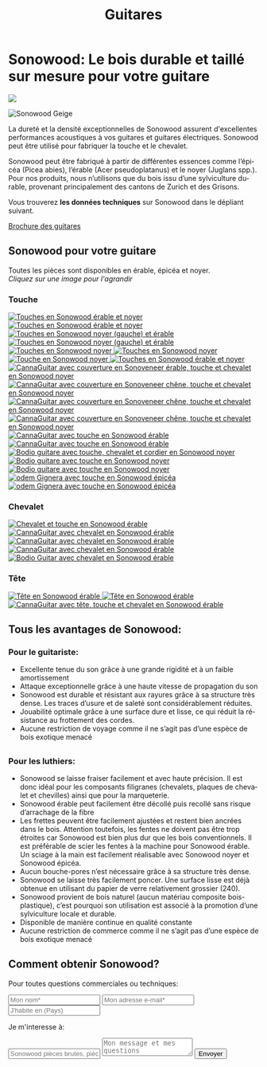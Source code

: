 ﻿---
lang: fr
title: 'Guitares'
order: 2
---

<div class="full-width-kenburns">
<div class="wrap-bg-image">

# Sonowood: Le bois durable et taillé sur mesure pour votre guitare

![](/assets/images/arrow-d-white.svg)

</div>
<img srcset="/assets/images/cannaguitar_ganzeGitarre.jpg"
     src="/assets/images/sonowood_cover.jpg" alt="Sonowood Geige">
</div>

<div class="full-width-grey">
<div class="wrap -cols2">

La dureté et la densité exceptionnelles de Sonowood assurent d'excellentes performances acoustiques à vos guitares et guitares électriques. Sonowood peut être utilisé pour fabriquer la touche et le chevalet.

Sonowood peut être fabriqué à partir de différentes essences comme l’épicéa (Picea abies), l’érable (Acer pseudoplatanus) et le noyer (Juglans spp.). Pour nos produits, nous n’utilisons que du bois issu d’une sylviculture durable, provenant principalement des cantons de Zurich et des Grisons.

Vous trouverez **les données techniques** sur Sonowood dans le dépliant suivant.

<a class="btn -red" href="/assets/docs/Sonowood_Guitars_EN.pdf">Brochure des guitares</a>

</div>
</div>

<div class="full-width">
<div class="wrap">

## Sonowood pour votre guitare

Toutes les pièces sont disponibles en érable, épicéa et noyer. <br/>
*Cliquez sur une image pour l'agrandir*

### Touche

<div class="picturegallery">
      <a href="/assets/images/guitars/sonowood_guitar_fretboard21.jpg">
          <img src="/assets/images/guitars/sonowood_guitar_fretboard21_thumb.jpg" alt="Touches en Sonowood érable et noyer">
      </a>
      <a href="/assets/images/guitars/sonowood_guitar_fretboard22.jpg">
          <img src="/assets/images/guitars/sonowood_guitar_fretboard22_thumb.jpg" alt="Touches en Sonowood érable et noyer">
      </a>
      <a href="/assets/images/guitars/sonowood_guitar_fretboard23.jpg">
          <img src="/assets/images/guitars/sonowood_guitar_fretboard23_thumb.jpg" alt="Touches en Sonowood noyer (gauche) et érable">
      </a>
      <a href="/assets/images/guitars/sonowood_guitar_fretboard24.jpg">
          <img src="/assets/images/guitars/sonowood_guitar_fretboard24_thumb.jpg" alt="Touches en Sonowood noyer (gauche) et érable">
      </a>
      <a href="/assets/images/guitars/sonowood_guitar_fretboard25.jpg">
          <img src="/assets/images/guitars/sonowood_guitar_fretboard25_thumb.jpg" alt="Touches en Sonowood noyer">
      </a>
      <a href="/assets/images/guitars/sonowood_guitar_fretboard26.jpg">
          <img src="/assets/images/guitars/sonowood_guitar_fretboard26_thumb.jpg" alt="Touches en Sonowood noyer">
      </a>
      <a href="/assets/images/guitars/sonowood_guitar_fretboard27.jpg">
          <img src="/assets/images/guitars/sonowood_guitar_fretboard27_thumb.jpg" alt="Touche en Sonowood noyer">
      </a>
      <a href="/assets/images/guitars/sonowood_guitar_fretboard28.jpg">
          <img src="/assets/images/guitars/sonowood_guitar_fretboard28_thumb.jpg" alt="Touches en Sonowood érable et noyer">
      </a>
      <a href="/assets/images/guitars/sonowood_cannaguitar_flamed1.jpg">
          <img src="/assets/images/guitars/sonowood_cannaguitar_flamed1_thumb.jpg" alt="CannaGuitar avec couverture en Sonoveneer érable, touche et chevalet en Sonowood noyer">
      </a>
      <a href="/assets/images/guitars/sonowood_cannaguitar_oak1.jpg">
          <img src="/assets/images/guitars/sonowood_cannaguitar_oak1_thumb.jpg" alt="CannaGuitar avec couverture en Sonoveneer chêne, touche et chevalet en Sonowood noyer">
      </a>
      <a href="/assets/images/guitars/sonowood_cannaguitar_oak2.JPG">
          <img src="/assets/images/guitars/sonowood_cannaguitar_oak2_thumb.jpg" alt="CannaGuitar avec couverture en Sonoveneer chêne, touche et chevalet en Sonowood noyer">
      </a>
      <a href="/assets/images/guitars/sonowood_cannaguitar_oak3.jpg">
          <img src="/assets/images/guitars/sonowood_cannaguitar_oak3_thumb.jpg" alt="CannaGuitar avec couverture en Sonoveneer chêne, touche et chevalet en Sonowood noyer">
      </a>
      <a href="/assets/images/guitars/sonowood_eguitar_fretboard1.jpg">
          <img src="/assets/images/guitars/sonowood_eguitar_fretboard1_thumb.jpg" alt="CannaGuitar avec touche en Sonowood érable">
      </a>
      <a href="/assets/images/guitars/sonowood_eguitar_fretboard2.jpg">
          <img src="/assets/images/guitars/sonowood_eguitar_fretboard2_thumb.jpg" alt="CannaGuitar avec touche en Sonowood érable">
      </a>
      <a href="/assets/images/guitars/sonowood_guitar_bodio1.jpg">
          <img src="/assets/images/guitars/sonowood_guitar_bodio1_thumb.jpg" alt="Bodio guitare avec touche, chevalet et cordier en Sonowood noyer">
      </a>
      <a href="/assets/images/guitars/sonowood_guitar_bodio2.jpg">
          <img src="/assets/images/guitars/sonowood_guitar_bodio2_thumb.jpg" alt="Bodio guitare avec touche en Sonowood noyer">
      </a>
      <a href="/assets/images/guitars/sonowood_guitar_bodio3.jpg">
          <img src="/assets/images/guitars/sonowood_guitar_bodio3_thumb.jpg" alt="Bodio guitare avec touche en Sonowood noyer">
      </a>
      <a href="/assets/images/guitars/sonowood_guitar_odem1.jpg">
          <img src="/assets/images/guitars/sonowood_guitar_odem1_thumb.jpg" alt="odem Gignera avec touche en Sonowood épicéa">
      </a>
      <a href="/assets/images/guitars/sonowood_guitar_odem2.jpg">
          <img src="/assets/images/guitars/sonowood_guitar_odem2_thumb.jpg" alt="odem Gignera avec touche en Sonowood épicéa">
      </a>
</div>

### Chevalet

<div class="picturegallery">
      <a href="/assets/images/guitars/sonowood_guitar_bridge21.jpg">
      <img src="/assets/images/guitars/sonowood_guitar_bridge21_thumb.jpg" alt="Chevalet et touche en Sonowood érable">
      </a>
      <a href="/assets/images/guitars/sonowood_guitar_bridge1.jpg">
          <img src="/assets/images/guitars/sonowood_guitar_bridge1_thumb.jpg" alt="CannaGuitar avec chevalet en Sonowood érable">
      </a>
      <a href="/assets/images/guitars/sonowood_guitar_bridge3.jpg">
          <img src="/assets/images/guitars/sonowood_guitar_bridge3_thumb.jpg" alt="CannaGuitar avec chevalet en Sonowood érable">
      </a>
      <a href="/assets/images/guitars/sonowood_guitars_bridge4.jpg">
          <img src="/assets/images/guitars/sonowood_guitar_bridge4_thumb.jpg" alt="CannaGuitar avec chevalet en Sonowood érable">
      </a>
      <a href="/assets/images/guitars/sonowood_guitar_bridge5.jpg">
          <img src="/assets/images/guitars/sonowood_guitar_bridge5_thumb.jpg" alt="Bodio Guitar avec chevalet en Sonowood érable">
      </a>
</div>

### Tête

<div class="picturegallery">
      <a href="/assets/images/guitars/sonowood_guitar_headstock2.jpg">
          <img src="/assets/images/guitars/sonowood_guitar_headstock2_thumb.jpg" alt="Tête en Sonowood érable">
      </a>
      <a href="/assets/images/guitars/sonowood_guitar_headstock1.jpg">
          <img src="/assets/images/guitars/sonowood_guitar_headstock1_thumb.jpg" alt="Tête en Sonowood érable">
      </a>
      <a href="/assets/images/guitars/sonowood_eguitar_full1.jpg">
          <img src="/assets/images/guitars/sonowood_eguitar_full1_thumb.jpg" alt="CannaGuitar avec tête, touche et chevalet en Sonowood érable">
      </a>
</div>

</div>
</div>

<div class="full-width-red">
<div class="wrap -center">

## Tous les avantages de Sonowood:

### Pour le guitariste:

  - Excellente tenue du son grâce à une grande rigidité et à un faible amortissement
  - Attaque exceptionnelle grâce à une haute vitesse de propagation du son
  - Sonowood est durable et résistant aux rayures grâce à sa structure très dense. Les traces d’usure et de saleté sont considérablement réduites.
  - Jouabilité optimale grâce à une surface dure et lisse, ce qui réduit la résistance au frottement des cordes.
  - Aucune restriction de voyage comme il ne s’agit pas d’une espèce de bois exotique menacé


##

### Pour les luthiers:

  - Sonowood se laisse fraiser facilement et avec haute précision. Il est donc idéal pour les composants filigranes (chevalets, plaques de chevalet et chevilles) ainsi que pour la marqueterie.
  - Sonowood érable peut facilement être décollé puis recollé sans risque d’arrachage de la fibre
  - Les frettes peuvent être facilement ajustées et restent bien ancrées dans le bois. Attention toutefois, les fentes ne doivent pas être trop étroites car Sonowood est bien plus dur que les bois conventionnels. Il est préférable de scier les fentes à la machine pour Sonowood érable. Un sciage à la main est facilement réalisable avec Sonowood noyer et Sonowood épicéa.
  - Aucun bouche-pores n’est nécessaire grâce à sa structure très dense.
  - Sonowood se laisse très facilement poncer. Une surface lisse est déjà obtenue en utilisant du papier de verre relativement grossier (240).
  - Sonowood provient de bois naturel (aucun matériau composite bois-plastique), c’est pourquoi son utilisation est associé à la promotion d’une sylviculture locale et durable.
  - Disponible de manière continue en qualité constante
  - Aucune restriction de commerce comme il ne s’agit pas d’une espèce de bois exotique menacé

</div>
</div>

<div class="full-width-grey">
<div class="wrap">

## Comment obtenir Sonowood?

Pour toutes questions commerciales ou techniques:

<script type="text/javascript">var submitted=false;</script>
<iframe name="hidden_iframe" id="hidden_iframe" style="display:none;" onload="if(submitted)  {window.location='';}"></iframe>

<form class="form" action="https://docs.google.com/forms/d/e/1FAIpQLScmllSAdsWOnOCcoBK-MsPOgC_icTCNbm0XAqzfv1LYG1xaHw/formResponse" target="hidden_iframe" onsubmit="return confirm('Thank you for your interest! We will get in touch as soon as possible')">
<input type="text" name="entry.1998489538" class="input-line" placeholder="Mon nom*" required minlength="2">
<input type="email" name="entry.913371209" class="input-line" placeholder="Mon adresse e-mail*" required minlength="3">
<input type="text" name="entry.14292811" class="input-line" placeholder="J'habite en (Pays)" required minlength="2">
<p>Je m'interesse à:</p>
<input type="text" name="entry.812095084" class="input-line" placeholder="Sonowood pièces brutes, pièces pour (instrument), autres produits,...*" required minlength="5">
<textarea name="entry.1789398419" class="input-field" placeholder="Mon message et mes questions"></textarea>
<input type="hidden" name="entry.298481630" value="FR">
<button type="submit" class="form-submit">Envoyer</button>
</form>

</div>
</div>
